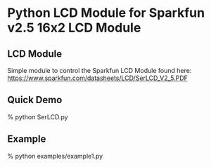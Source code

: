 # Python LCD Module for Sparkfun v2.5 16x2 LCD Module

## LCD Module
Simple module to control the Sparkfun LCD Module found here: https://www.sparkfun.com/datasheets/LCD/SerLCD_V2_5.PDF

## Quick Demo

% python SerLCD.py

## Example

% python examples/example1.py
